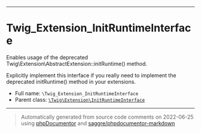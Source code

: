 ***

# Twig_Extension_InitRuntimeInterface

Enables usage of the deprecated Twig\Extension\AbstractExtension::initRuntime() method.

Explicitly implement this interface if you really need to implement the
deprecated initRuntime() method in your extensions.

* Full name: `\Twig_Extension_InitRuntimeInterface`
* Parent class: [`\Twig\Extension\InitRuntimeInterface`](./Twig/Extension/InitRuntimeInterface.md)






***
> Automatically generated from source code comments on 2022-06-25 using [phpDocumentor](http://www.phpdoc.org/) and [saggre/phpdocumentor-markdown](https://github.com/Saggre/phpDocumentor-markdown)
